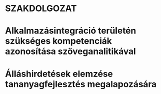 # SZAKDOLGOZAT
# Alkalmazásintegráció területén szükséges kompetenciák azonosítása szöveganalitikával
# Álláshirdetések elemzése tananyagfejlesztés megalapozására
